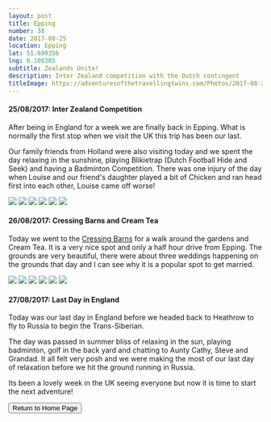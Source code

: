 ```yaml
---
layout: post
title: Epping
number: 38
date: 2017-08-25
location: Epping
lat: 51.699356
lng: 0.108385
subtitle: Zealands Unite!
description: Inter Zealand competition with the Dutch contingent
titleImage: https://adventuresofthetravellingtwins.com/Photos/2017-08-25-Epping/cover-min.JPG
---
```


<h4>25/08/2017: Inter Zealand Competition</h4>

After being in England for a week we are finally back in Epping. What is normally the first stop when we visit the UK this trip has been our last.

Our family friends from Holland were also visiting today and we spent the day relaxing in the sunshine, playing Blikietrap (Dutch Football Hide and Seek) and having a Badminton Competition. There was one injury of the day when Louise and our friend's daughter played a bit of Chicken and ran head first into each other, Louise came off worse!

<img src="https://adventuresofthetravellingtwins.com/Photos/2017-08-25-Epping/day11-min.JPG" class="image1">
<img src="https://adventuresofthetravellingtwins.com/Photos/2017-08-25-Epping/day12-min.JPG" class="image1">
<img src="https://adventuresofthetravellingtwins.com/Photos/2017-08-25-Epping/day13-min.JPG" class="image1">
<img src="https://adventuresofthetravellingtwins.com/Photos/2017-08-25-Epping/day14-min.JPG" class="image1">
<img src="https://adventuresofthetravellingtwins.com/Photos/2017-08-25-Epping/day15-min.JPG" class="image1">
<img src="https://adventuresofthetravellingtwins.com/Photos/2017-08-25-Epping/day16-min.JPG" class="image1">

<h4>26/08/2017: Cressing Barns and Cream Tea</h4>

Today we went to the <a target="_blank" href="http://cressingbarns.co.uk/">Cressing Barns</a> for a walk around the gardens and Cream Tea. It is a very nice spot and only a half hour drive from Epping. The grounds are very beautiful, there were about three weddings happening on the grounds that day and I can see why it is a popular spot to get married. 

<img src="https://adventuresofthetravellingtwins.com/Photos/2017-08-25-Epping/day21-min.JPG" class="image1">
<img src="https://adventuresofthetravellingtwins.com/Photos/2017-08-25-Epping/day22-min.JPG" class="image1">
<img src="https://adventuresofthetravellingtwins.com/Photos/2017-08-25-Epping/day23-min.JPG" class="image1">
<img src="https://adventuresofthetravellingtwins.com/Photos/2017-08-25-Epping/day24-min.JPG" class="image1">
<img src="https://adventuresofthetravellingtwins.com/Photos/2017-08-25-Epping/day25-min.JPG" class="image1">
<img src="https://adventuresofthetravellingtwins.com/Photos/2017-08-25-Epping/day26-min.JPG" class="image1">

<h4>27/08/2017: Last Day in England</h4>

Today was our last day in England before we headed back to Heathrow to fly to Russia to begin the Trans-Siberian. 

The day was passed in summer bliss of relaxing in the sun, playing badminton, golf in the back yard and chatting to Aunty Cathy, Steve and Grandad. It all felt very posh and we were making the most of our last day of relaxation before we hit the ground running in Russia. 

Its been a lovely week in the UK seeing everyone but now it is time to start the next adventure!

<div class="wrapper">
  <input type="button" class="button" value="Return to Home Page" onclick="self.close()">
</div>

